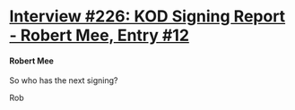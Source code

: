 # [Interview #226: KOD Signing Report - Robert Mee, Entry #12](https://www.theoryland.com/intvmain.php?i=226#12)

#### Robert Mee

So who has the next signing?

Rob

